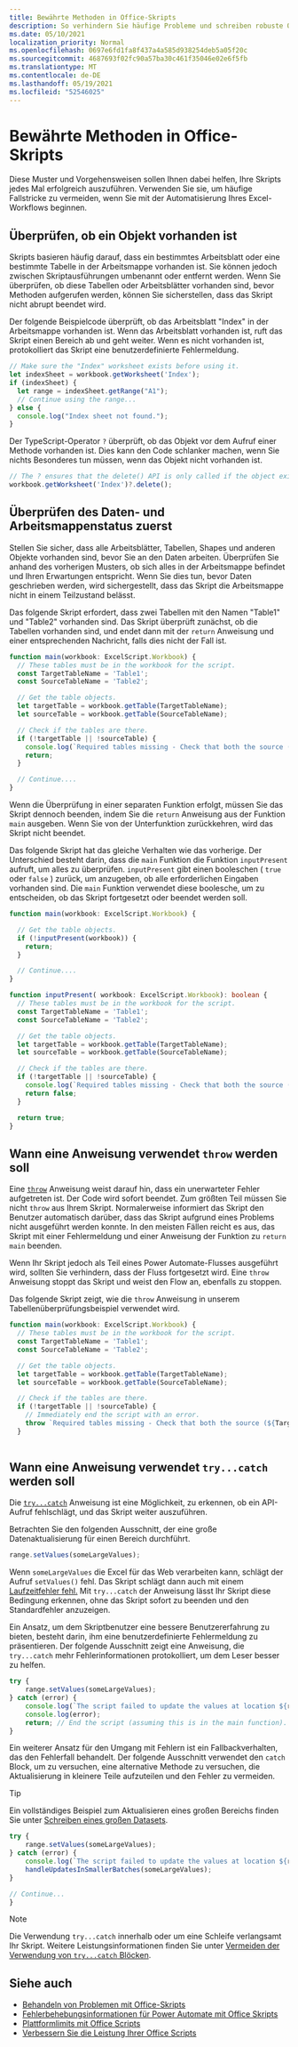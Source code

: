 ```yaml
---
title: Bewährte Methoden in Office-Skripts
description: So verhindern Sie häufige Probleme und schreiben robuste Office Skripts, die unerwartete Eingaben oder Daten verarbeiten können.
ms.date: 05/10/2021
localization_priority: Normal
ms.openlocfilehash: 0697e6fd1fa8f437a4a585d938254deb5a05f20c
ms.sourcegitcommit: 4687693f02fc90a57ba30c461f35046e02e6f5fb
ms.translationtype: MT
ms.contentlocale: de-DE
ms.lasthandoff: 05/19/2021
ms.locfileid: "52546025"
---
```

# <a name="best-practices-in-office-scripts"></a>Bewährte Methoden in Office-Skripts

Diese Muster und Vorgehensweisen sollen Ihnen dabei helfen, Ihre Skripts jedes Mal erfolgreich auszuführen. Verwenden Sie sie, um häufige Fallstricke zu vermeiden, wenn Sie mit der Automatisierung Ihres Excel-Workflows beginnen.

## <a name="verify-an-object-is-present"></a>Überprüfen, ob ein Objekt vorhanden ist

Skripts basieren häufig darauf, dass ein bestimmtes Arbeitsblatt oder eine bestimmte Tabelle in der Arbeitsmappe vorhanden ist. Sie können jedoch zwischen Skriptausführungen umbenannt oder entfernt werden. Wenn Sie überprüfen, ob diese Tabellen oder Arbeitsblätter vorhanden sind, bevor Methoden aufgerufen werden, können Sie sicherstellen, dass das Skript nicht abrupt beendet wird.

Der folgende Beispielcode überprüft, ob das Arbeitsblatt "Index" in der Arbeitsmappe vorhanden ist. Wenn das Arbeitsblatt vorhanden ist, ruft das Skript einen Bereich ab und geht weiter. Wenn es nicht vorhanden ist, protokolliert das Skript eine benutzerdefinierte Fehlermeldung.

```TypeScript
// Make sure the "Index" worksheet exists before using it.
let indexSheet = workbook.getWorksheet('Index');
if (indexSheet) {
  let range = indexSheet.getRange("A1");
  // Continue using the range...
} else {
  console.log("Index sheet not found.");
}
```

Der TypeScript-Operator `?` überprüft, ob das Objekt vor dem Aufruf einer Methode vorhanden ist. Dies kann den Code schlanker machen, wenn Sie nichts Besonderes tun müssen, wenn das Objekt nicht vorhanden ist.

```TypeScript
// The ? ensures that the delete() API is only called if the object exists.
workbook.getWorksheet('Index')?.delete();
```

## <a name="validate-data-and-workbook-state-first"></a>Überprüfen des Daten- und Arbeitsmappenstatus zuerst

Stellen Sie sicher, dass alle Arbeitsblätter, Tabellen, Shapes und anderen Objekte vorhanden sind, bevor Sie an den Daten arbeiten. Überprüfen Sie anhand des vorherigen Musters, ob sich alles in der Arbeitsmappe befindet und Ihren Erwartungen entspricht. Wenn Sie dies tun, bevor Daten geschrieben werden, wird sichergestellt, dass das Skript die Arbeitsmappe nicht in einem Teilzustand belässt.

Das folgende Skript erfordert, dass zwei Tabellen mit den Namen "Table1" und "Table2" vorhanden sind. Das Skript überprüft zunächst, ob die Tabellen vorhanden sind, und endet dann mit der `return` Anweisung und einer entsprechenden Nachricht, falls dies nicht der Fall ist.

```TypeScript
function main(workbook: ExcelScript.Workbook) {
  // These tables must be in the workbook for the script.
  const TargetTableName = 'Table1';
  const SourceTableName = 'Table2';

  // Get the table objects.
  let targetTable = workbook.getTable(TargetTableName);
  let sourceTable = workbook.getTable(SourceTableName);

  // Check if the tables are there.
  if (!targetTable || !sourceTable) {
    console.log(`Required tables missing - Check that both the source (${TargetTableName}) and target (${SourceTableName}) tables are present before running the script.`);
    return;
  }

  // Continue....
}
```

Wenn die Überprüfung in einer separaten Funktion erfolgt, müssen Sie das Skript dennoch beenden, indem Sie die `return` Anweisung aus der Funktion `main` ausgeben. Wenn Sie von der Unterfunktion zurückkehren, wird das Skript nicht beendet.

Das folgende Skript hat das gleiche Verhalten wie das vorherige. Der Unterschied besteht darin, dass die `main` Funktion die Funktion `inputPresent` aufruft, um alles zu überprüfen. `inputPresent` gibt einen booleschen ( `true` oder `false` ) zurück, um anzugeben, ob alle erforderlichen Eingaben vorhanden sind. Die `main` Funktion verwendet diese boolesche, um zu entscheiden, ob das Skript fortgesetzt oder beendet werden soll.

```TypeScript
function main(workbook: ExcelScript.Workbook) {

  // Get the table objects.
  if (!inputPresent(workbook)) {
    return;
  }

  // Continue....
}

function inputPresent( workbook: ExcelScript.Workbook): boolean {
  // These tables must be in the workbook for the script.
  const TargetTableName = 'Table1';
  const SourceTableName = 'Table2';

  // Get the table objects.
  let targetTable = workbook.getTable(TargetTableName);
  let sourceTable = workbook.getTable(SourceTableName);

  // Check if the tables are there.
  if (!targetTable || !sourceTable) {
    console.log(`Required tables missing - Check that both the source (${TargetTableName}) and target (${SourceTableName}) tables are present before running the script.`);
    return false;
  }

  return true;
}
```

## <a name="when-to-use-a-throw-statement"></a>Wann eine Anweisung verwendet `throw` werden soll

Eine [`throw`](https://developer.mozilla.org/docs/web/javascript/reference/statements/throw) Anweisung weist darauf hin, dass ein unerwarteter Fehler aufgetreten ist. Der Code wird sofort beendet. Zum größten Teil müssen Sie nicht `throw` aus Ihrem Skript. Normalerweise informiert das Skript den Benutzer automatisch darüber, dass das Skript aufgrund eines Problems nicht ausgeführt werden konnte. In den meisten Fällen reicht es aus, das Skript mit einer Fehlermeldung und einer Anweisung der Funktion zu `return` `main` beenden.

Wenn Ihr Skript jedoch als Teil eines Power Automate-Flusses ausgeführt wird, sollten Sie verhindern, dass der Fluss fortgesetzt wird. Eine `throw` Anweisung stoppt das Skript und weist den Flow an, ebenfalls zu stoppen.

Das folgende Skript zeigt, wie die `throw` Anweisung in unserem Tabellenüberprüfungsbeispiel verwendet wird.

```TypeScript
function main(workbook: ExcelScript.Workbook) {
  // These tables must be in the workbook for the script.
  const TargetTableName = 'Table1';
  const SourceTableName = 'Table2';

  // Get the table objects.
  let targetTable = workbook.getTable(TargetTableName);
  let sourceTable = workbook.getTable(SourceTableName);

  // Check if the tables are there.
  if (!targetTable || !sourceTable) {
    // Immediately end the script with an error.
    throw `Required tables missing - Check that both the source (${TargetTableName}) and target (${SourceTableName}) tables are present before running the script.`;
  }
  
```

## <a name="when-to-use-a-trycatch-statement"></a>Wann eine Anweisung verwendet `try...catch` werden soll

Die [`try...catch`](https://developer.mozilla.org/docs/Web/JavaScript/Reference/Statements/try...catch) Anweisung ist eine Möglichkeit, zu erkennen, ob ein API-Aufruf fehlschlägt, und das Skript weiter auszuführen.

Betrachten Sie den folgenden Ausschnitt, der eine große Datenaktualisierung für einen Bereich durchführt.

```TypeScript
range.setValues(someLargeValues);
```

Wenn `someLargeValues` die Excel für das Web verarbeiten kann, schlägt der Aufruf `setValues()` fehl. Das Skript schlägt dann auch mit einem [Laufzeitfehler fehl.](../testing/troubleshooting.md#runtime-errors) Mit `try...catch` der Anweisung lässt Ihr Skript diese Bedingung erkennen, ohne das Skript sofort zu beenden und den Standardfehler anzuzeigen.

Ein Ansatz, um dem Skriptbenutzer eine bessere Benutzererfahrung zu bieten, besteht darin, ihm eine benutzerdefinierte Fehlermeldung zu präsentieren. Der folgende Ausschnitt zeigt eine Anweisung, die `try...catch` mehr Fehlerinformationen protokolliert, um dem Leser besser zu helfen.

```TypeScript
try {
    range.setValues(someLargeValues);
} catch (error) {
    console.log(`The script failed to update the values at location ${range.getAddress()}. Please inspect and run again.`);
    console.log(error);
    return; // End the script (assuming this is in the main function).
}
```

Ein weiterer Ansatz für den Umgang mit Fehlern ist ein Fallbackverhalten, das den Fehlerfall behandelt. Der folgende Ausschnitt verwendet den `catch` Block, um zu versuchen, eine alternative Methode zu versuchen, die Aktualisierung in kleinere Teile aufzuteilen und den Fehler zu vermeiden.

> [!TIP]
> Ein vollständiges Beispiel zum Aktualisieren eines großen Bereichs finden Sie unter [Schreiben eines großen Datasets](../resources/samples/write-large-dataset.md).

```TypeScript
try {
    range.setValues(someLargeValues);
} catch (error) {
    console.log(`The script failed to update the values at location ${range.getAddress()}. Trying a different approach.`);
    handleUpdatesInSmallerBatches(someLargeValues);
}

// Continue...
}
```

> [!NOTE]
> Die Verwendung `try...catch` innerhalb oder um eine Schleife verlangsamt Ihr Skript. Weitere Leistungsinformationen finden Sie unter [Vermeiden der Verwendung von `try...catch` Blöcken](web-client-performance.md#avoid-using-trycatch-blocks-in-or-surrounding-loops).

## <a name="see-also"></a>Siehe auch

- [Behandeln von Problemen mit Office-Skripts](../testing/troubleshooting.md)
- [Fehlerbehebungsinformationen für Power Automate mit Office Skripts](../testing/power-automate-troubleshooting.md)
- [Plattformlimits mit Office Scripts](../testing/platform-limits.md)
- [Verbessern Sie die Leistung Ihrer Office Scripts](web-client-performance.md)
